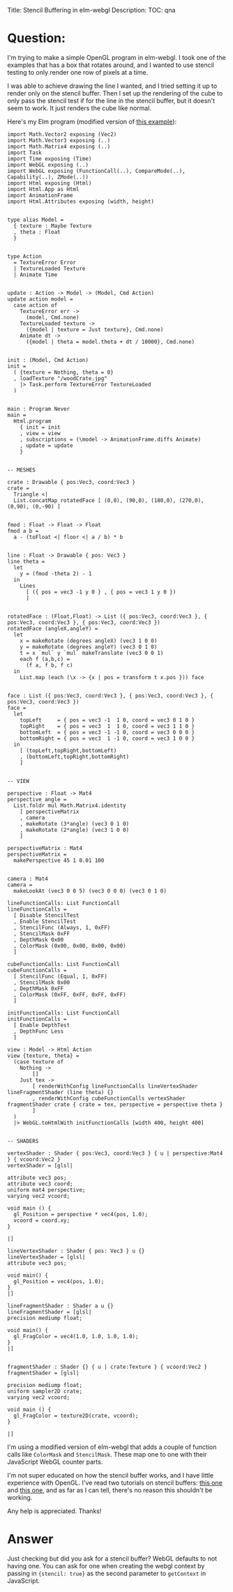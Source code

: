 Title: Stencil Buffering in elm-webgl
Description:
TOC: qna

# Question:

I'm trying to make a simple OpenGL program in elm-webgl. I took one of the examples that has a box that rotates around, and I wanted to use stencil testing to only render one row of pixels at a time. 

I was able to achieve drawing the line I wanted, and I tried setting it up to render only on the stencil buffer. Then I set up the rendering of the cube to only pass the stencil test if for the line in the stencil buffer, but it doesn't seem to work. It just renders the cube like normal.

Here's my Elm program (modified version of [this example][1]):

    import Math.Vector2 exposing (Vec2)
    import Math.Vector3 exposing (..)
    import Math.Matrix4 exposing (..)
    import Task
    import Time exposing (Time)
    import WebGL exposing (..)
    import WebGL exposing (FunctionCall(..), CompareMode(..), Capability(..), ZMode(..))
    import Html exposing (Html)
    import Html.App as Html
    import AnimationFrame
    import Html.Attributes exposing (width, height)
    
    
    type alias Model =
      { texture : Maybe Texture
      , theta : Float
      }
    
    
    type Action
      = TextureError Error
      | TextureLoaded Texture
      | Animate Time
    
    
    update : Action -> Model -> (Model, Cmd Action)
    update action model =
      case action of
        TextureError err ->
          (model, Cmd.none)
        TextureLoaded texture ->
          ({model | texture = Just texture}, Cmd.none)
        Animate dt ->
          ({model | theta = model.theta + dt / 10000}, Cmd.none)
    
    
    init : (Model, Cmd Action)
    init =
      ( {texture = Nothing, theta = 0}
      , loadTexture "/woodCrate.jpg"
        |> Task.perform TextureError TextureLoaded
      )
    
    
    main : Program Never
    main =
      Html.program
        { init = init
        , view = view
        , subscriptions = (\model -> AnimationFrame.diffs Animate)
        , update = update
        }
    
    
    -- MESHES
    
    crate : Drawable { pos:Vec3, coord:Vec3 }
    crate =
      Triangle <|
      List.concatMap rotatedFace [ (0,0), (90,0), (180,0), (270,0), (0,90), (0,-90) ]
    
    
    fmod : Float -> Float -> Float
    fmod a b =
      a - (toFloat <| floor <| a / b) * b
    
    
    line : Float -> Drawable { pos: Vec3 }
    line theta =
      let
        y = (fmod -theta 2) - 1
      in
        Lines
          [ ({ pos = vec3 -1 y 0 } , { pos = vec3 1 y 0 })
          ]
    
    
    rotatedFace : (Float,Float) -> List ({ pos:Vec3, coord:Vec3 }, { pos:Vec3, coord:Vec3 }, { pos:Vec3, coord:Vec3 })
    rotatedFace (angleX,angleY) =
      let
        x = makeRotate (degrees angleX) (vec3 1 0 0)
        y = makeRotate (degrees angleY) (vec3 0 1 0)
        t = x `mul` y `mul` makeTranslate (vec3 0 0 1)
        each f (a,b,c) =
          (f a, f b, f c)
      in
        List.map (each (\x -> {x | pos = transform t x.pos })) face
    
    
    face : List ({ pos:Vec3, coord:Vec3 }, { pos:Vec3, coord:Vec3 }, { pos:Vec3, coord:Vec3 })
    face =
      let
        topLeft     = { pos = vec3 -1  1 0, coord = vec3 0 1 0 }
        topRight    = { pos = vec3  1  1 0, coord = vec3 1 1 0 }
        bottomLeft  = { pos = vec3 -1 -1 0, coord = vec3 0 0 0 }
        bottomRight = { pos = vec3  1 -1 0, coord = vec3 1 0 0 }
      in
        [ (topLeft,topRight,bottomLeft)
        , (bottomLeft,topRight,bottomRight)
        ]
    
    
    -- VIEW
    
    perspective : Float -> Mat4
    perspective angle =
      List.foldr mul Math.Matrix4.identity
        [ perspectiveMatrix
        , camera
        , makeRotate (3*angle) (vec3 0 1 0)
        , makeRotate (2*angle) (vec3 1 0 0)
        ]
    
    perspectiveMatrix : Mat4
    perspectiveMatrix =
      makePerspective 45 1 0.01 100
    
    
    camera : Mat4
    camera =
      makeLookAt (vec3 0 0 5) (vec3 0 0 0) (vec3 0 1 0)
    
    lineFunctionCalls: List FunctionCall
    lineFunctionCalls =
      [ Disable StencilTest
      , Enable StencilTest
      , StencilFunc (Always, 1, 0xFF)
      , StencilMask 0xFF
      , DepthMask 0x00
      , ColorMask (0x00, 0x00, 0x00, 0x00)
      ]
    
    cubeFunctionCalls: List FunctionCall
    cubeFunctionCalls =
      [ StencilFunc (Equal, 1, 0xFF)
      , StencilMask 0x00
      , DepthMask 0xFF
      , ColorMask (0xFF, 0xFF, 0xFF, 0xFF)
      ]
    
    initFunctionCalls: List FunctionCall
    initFunctionCalls =
      [ Enable DepthTest
      , DepthFunc Less
      ]
    
    view : Model -> Html Action
    view {texture, theta} =
      (case texture of
        Nothing ->
            []
        Just tex ->
            [ renderWithConfig lineFunctionCalls lineVertexShader lineFragmentShader (line theta) {}
            , renderWithConfig cubeFunctionCalls vertexShader fragmentShader crate { crate = tex, perspective = perspective theta }
            ]
      )
      |> WebGL.toHtmlWith initFunctionCalls [width 400, height 400]
    
    
    -- SHADERS
    
    vertexShader : Shader { pos:Vec3, coord:Vec3 } { u | perspective:Mat4 } { vcoord:Vec2 }
    vertexShader = [glsl|
    
    attribute vec3 pos;
    attribute vec3 coord;
    uniform mat4 perspective;
    varying vec2 vcoord;
    
    void main () {
      gl_Position = perspective * vec4(pos, 1.0);
      vcoord = coord.xy;
    }
    
    |]
    
    lineVertexShader : Shader { pos: Vec3 } u {}
    lineVertexShader = [glsl|
    attribute vec3 pos;
    
    void main() {
      gl_Position = vec4(pos, 1.0);
    }
    |]
    
    lineFragmentShader : Shader a u {}
    lineFragmentShader = [glsl|
    precision mediump float;
    
    void main() {
      gl_FragColor = vec4(1.0, 1.0, 1.0, 1.0);
    }
    |]
    
    
    fragmentShader : Shader {} { u | crate:Texture } { vcoord:Vec2 }
    fragmentShader = [glsl|
    
    precision mediump float;
    uniform sampler2D crate;
    varying vec2 vcoord;
    
    void main () {
      gl_FragColor = texture2D(crate, vcoord);
    }
    
    |]

I'm using a modified version of elm-webgl that adds a couple of function calls like `ColorMask` and `StencilMask`. These map one to one with their JavaScript WebGL counter parts.

I'm not super educated on how the stencil buffer works, and I have little experience with OpenGL. I've read two tutorials on stencil buffers: [this one][2] and [this one][3], and as far as I can tell, there's no reason this shouldn't be working.

Any help is appreciated. Thanks!


  [1]: https://github.com/elm-community/elm-webgl/blob/master/examples/crate.elm
  [2]: http://www.learnopengl.com/#!Advanced-OpenGL/Stencil-testing
  [3]: https://open.gl/depthstencils

# Answer

Just checking but did you ask for a stencil buffer? WebGL defaults to not having one. You can ask for one when creating the webgl context by passing in `{stencil: true}` as the second parameter to `getContext` in JavaScript. 
